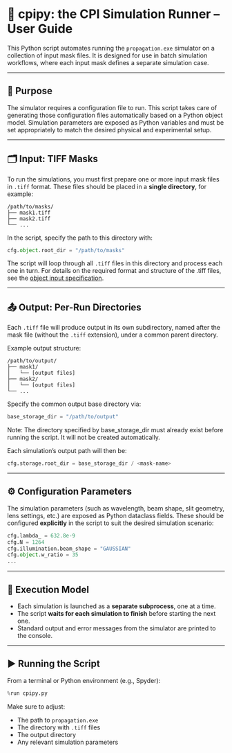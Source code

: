 # 📘 cpipy: the CPI Simulation Runner – User Guide

This Python script automates running the `propagation.exe` simulator on a collection of input mask files. It is designed for use in batch simulation workflows, where each input mask defines a separate simulation case.

---

## 🧾 Purpose

The simulator requires a configuration file to run. This script takes care of generating those configuration files automatically based on a Python object model. Simulation parameters are exposed as Python variables and must be set appropriately to match the desired physical and experimental setup.

---

## 🗂️ Input: TIFF Masks

To run the simulations, you must first prepare one or more input mask files in `.tiff` format. These files should be placed in a **single directory**, for example:

```
/path/to/masks/
├── mask1.tiff
├── mask2.tiff
└── ...
```

In the script, specify the path to this directory with:

```python
cfg.object.root_dir = "/path/to/masks"
```

The script will loop through all `.tiff` files in this directory and process each one in turn. For details on the required format and structure of the .tiff files, see the [object input specification](object_input_spec.md).

---

## 📤 Output: Per-Run Directories

Each `.tiff` file will produce output in its own subdirectory, named after the mask file (without the `.tiff` extension), under a common parent directory.

Example output structure:

```
/path/to/output/
├── mask1/
│   └── [output files]
├── mask2/
│   └── [output files]
└── ...
```

Specify the common output base directory via:

```python
base_storage_dir = "/path/to/output"
```
Note: The directory specified by base_storage_dir must already exist before running the script. It will not be created automatically.

Each simulation’s output path will then be:
```python
cfg.storage.root_dir = base_storage_dir / <mask-name>
```

---

## ⚙️ Configuration Parameters

The simulation parameters (such as wavelength, beam shape, slit geometry, lens settings, etc.) are exposed as Python dataclass fields. These should be configured **explicitly** in the script to suit the desired simulation scenario:

```python
cfg.lambda_ = 632.8e-9
cfg.N = 1264
cfg.illumination.beam_shape = "GAUSSIAN"
cfg.object.w_ratio = 35
...
```

---

## 🚀 Execution Model

- Each simulation is launched as a **separate subprocess**, one at a time.
- The script **waits for each simulation to finish** before starting the next one.
- Standard output and error messages from the simulator are printed to the console.

---

## ▶️ Running the Script

From a terminal or Python environment (e.g., Spyder):

```python
%run cpipy.py
```

Make sure to adjust:
- The path to `propagation.exe`
- The directory with `.tiff` files
- The output directory
- Any relevant simulation parameters
